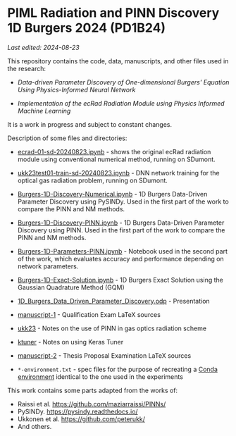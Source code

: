 # PIML Radiation and PINN Discovery 1D Burgers 2024 (PD1B24)

*Last edited: 2024-08-23*

This repository contains the code, data, manuscripts, and other files used in the research:

- *Data-driven Parameter Discovery of One-dimensional Burgers' Equation Using Physics-Informed Neural Network*

- *Implementation of the ecRad Radiation Module using Physics Informed Machine Learning*

It is a work in progress and subject to constant changes.

Description of some files and directories:

- [ecrad-01-sd-20240823.ipynb](ecrad-01-sd-20240823.ipynb) - shows the original ecRad radiation module using conventional numerical method, running on SDumont.

- [ukk23test01-train-sd-20240823.ipynb](ukk23test01-train-sd-20240823.ipynb) - DNN network training for the optical gas radiation problem, running on SDumont.

- [Burgers-1D-Discovery-Numerical.ipynb](Burgers-1D-Discovery-Numerical.ipynb) - 1D Burgers Data-Driven Parameter Discovery using PySINDy. Used in the first part of the work to compare the PINN and NM methods.

- [Burgers-1D-Discovery-PINN.ipynb](Burgers-1D-Discovery-PINN.ipynb) - 1D Burgers Data-Driven Parameter Discovery using PINN. Used in the first part of the work to compare the PINN and NM methods.

- [Burgers-1D-Parameters-PINN.ipynb](Burgers-1D-Parameters-PINN.ipynb) - Notebook used in the second part of the work, which evaluates accuracy and performance depending on network parameters.

- [Burgers-1D-Exact-Solution.ipynb](Burgers-1D-Exact-Solution.ipynb) - 1D Burgers Exact Solution using the Gaussian Quadrature Method (GQM)

- [1D_Burgers_Data_Driven_Parameter_Discovery.odp](1D_Burgers_Data_Driven_Parameter_Discovery.odp) - Presentation

- [manuscript-1](manuscript-1) - Qualification Exam LaTeX sources

- [ukk23](ukk23) - Notes on the use of PINN in gas optics radiation scheme

- [ktuner](ktuner) - Notes on using Keras Tuner

- [manuscript-2](manuscript-1) - Thesis Proposal Examination LaTeX sources

- `*-environment.txt` - spec files for the purpose of recreating a [Conda environment](<https://conda.io/projects/conda/en/latest/user-guide/tasks/manage-environments.html>) identical to the one used in the experiments


This work contains some parts adapted from the works of:

- Raissi et al. <https://github.com/maziarraissi/PINNs/>
- PySINDy. <https://pysindy.readthedocs.io/>
- Ukkonen et al. <https://github.com/peterukk/>
- And others.

